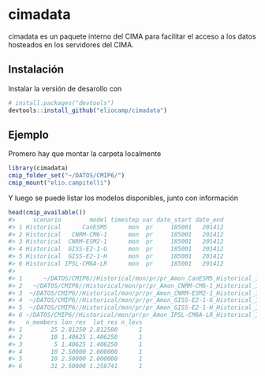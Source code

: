 
<!-- README.md is generated from README.Rmd. Please edit that file -->

# cimadata

<!-- badges: start -->

<!-- badges: end -->

cimadata es un paquete interno del CIMA para facilitar el acceso a los
datos hosteados en los servidores del CIMA.

## Instalación

Instalar la versión de desarollo con

``` r
# install.packages("devtools")
devtools::install_github("eliocamp/cimadata")
```

## Ejemplo

Promero hay que montar la carpeta localmente

``` r
library(cimadata)
cmip_folder_set("~/DATOS/CMIP6/")
cmip_mount("elio.campitelli")
```

Y luego se puede listar los modelos disponibles, junto con información

``` r
head(cmip_available())
#>     scenario        model timestep var date_start date_end
#> 1 Historical      CanESM5      mon  pr     185001   201412
#> 2 Historical   CNRM-CM6-1      mon  pr     185001   201412
#> 3 Historical  CNRM-ESM2-1      mon  pr     185001   201412
#> 4 Historical  GISS-E2-1-G      mon  pr     185001   201412
#> 5 Historical  GISS-E2-1-H      mon  pr     185001   201412
#> 6 Historical IPSL-CM6A-LR      mon  pr     185001   201412
#>                                                                                 file
#> 1      ~/DATOS/CMIP6//Historical/mon/pr/pr_Amon_CanESM5_Historical_185001-201412.nc4
#> 2   ~/DATOS/CMIP6//Historical/mon/pr/pr_Amon_CNRM-CM6-1_Historical_185001-201412.nc4
#> 3  ~/DATOS/CMIP6//Historical/mon/pr/pr_Amon_CNRM-ESM2-1_Historical_185001-201412.nc4
#> 4  ~/DATOS/CMIP6//Historical/mon/pr/pr_Amon_GISS-E2-1-G_Historical_185001-201412.nc4
#> 5  ~/DATOS/CMIP6//Historical/mon/pr/pr_Amon_GISS-E2-1-H_Historical_185001-201412.nc4
#> 6 ~/DATOS/CMIP6//Historical/mon/pr/pr_Amon_IPSL-CM6A-LR_Historical_185001-201412.nc4
#>   n_members lon_res  lat_res n_levs
#> 1        25 2.81250 2.812500      1
#> 2        10 1.40625 1.406250      1
#> 3         5 1.40625 1.406250      1
#> 4        10 2.50000 2.000000      1
#> 5        10 2.50000 2.000000      1
#> 6        31 2.50000 1.258741      1
```
